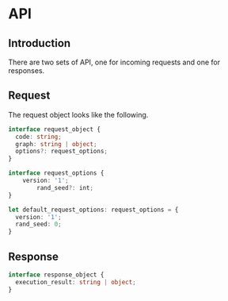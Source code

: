 # API

## Introduction 

There are two sets of API, one for incoming requests and one for responses. 

## Request

The request object looks like the following. 

```typescript
interface request_object {
  code: string;
  graph: string | object;
  options?: request_options;
}

interface request_options {
    version: '1';
		rand_seed?: int;
}

let default_request_options: request_options = {
  version: '1';
  rand_seed: 0;
}
```

## Response

```typescript
interface response_object {
  execution_result: string | object; 
}
```

